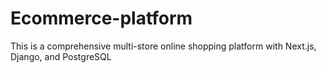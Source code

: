 # Ecommerce-platform
This is a comprehensive multi-store online shopping platform with Next.js, Django, and PostgreSQL
